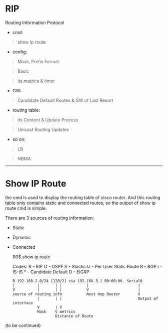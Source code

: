 # RIP

Routing Information Protocol

* cmd:

> show ip route

* config:

> Mask, Prefix Format

> Basic

> its metrics & timer

* GW:

> Candidate Default Routes & GW of Last Resort

* routing table:

> its Content & Update Process

> Unicast Routing Updates

* so on:

> LB

> NBMA

------------------------------------------------------------------------
# Show IP Route

the cmd is used to display the routing table of cisco router. And this routing table only contains static and connected routes, so the output of show ip route cmd is simple.

There are 3 sources of routing information:

* Static
* Dynamic
* Connected

    R0$ show ip route
    
    Codes: R - RIP
           O - OSPF
           S - Stactic
           U - Per User Static Route
           B - BGP
           i - IS-IS
           * - Candidate Default
           D - EIGRP
           
      R 192.168.2.0/24 [120/2] via 192.168.3.1 00:00:00. Serial0
      |          |       | |           |                      |
      V          |       | |           V                      |
      source of routing info           Next Hop Router        V
                 |       | |                                  Output of interface
                 V       | V
                 Mask    V metrics
                         Distance of Route
                         

(to be continued)
